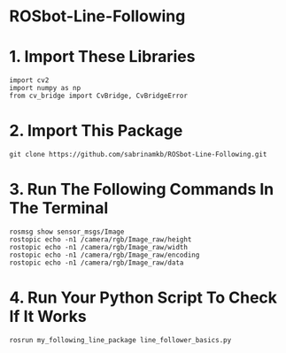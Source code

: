 # ROSbot-Line-Following

# 1. Import These Libraries

```
import cv2
import numpy as np
from cv_bridge import CvBridge, CvBridgeError
```

# 2. Import This Package

```
git clone https://github.com/sabrinamkb/ROSbot-Line-Following.git
```

# 3. Run The Following Commands In The Terminal

```
rosmsg show sensor_msgs/Image
rostopic echo -n1 /camera/rgb/Image_raw/height
rostopic echo -n1 /camera/rgb/Image_raw/width
rostopic echo -n1 /camera/rgb/Image_raw/encoding
rostopic echo -n1 /camera/rgb/Image_raw/data
```

# 4. Run Your Python Script To Check If It Works

```
rosrun my_following_line_package line_follower_basics.py
```

